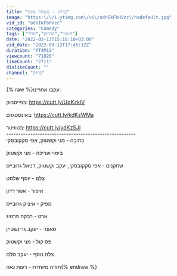 ```yaml
---
title: "ברדק - משלוח מנות"
image: "https:\/\/i.ytimg.com\/vi\/odnIkFbHVzc\/hqdefault.jpg"
vid_id: "odnIkFbHVzc"
categories: "Comedy"
tags: ["הומור","חרדים","חרדי"]
date: "2022-03-13T15:18:10+03:00"
vid_date: "2022-03-12T17:45:12Z"
duration: "PT4M1S"
viewcount: "71820"
likeCount: "2711"
dislikeCount: ""
channel: "ברדק"
---
```

{% raw %}עקבו אחרינו:<br /><br />בפייסבוק: <a rel="nofollow" target="blank" href="https://cutt.ly/UdKzklV">https://cutt.ly/UdKzklV</a><br /><br />באינסטגרם: <a rel="nofollow" target="blank" href="https://cutt.ly/kdKzWMa">https://cutt.ly/kdKzWMa</a><br /><br />בטוויטר: <a rel="nofollow" target="blank" href="https://cutt.ly/ydKzSJi">https://cutt.ly/ydKzSJi</a><br />------------------------------------------------------<br />כתיבה - מני וקשטוק, אפי סקקובסקי<br /><br />בימוי ועריכה - מני וקשטוק<br /><br />שחקנים - אפי סקקובסקי, יעקב וקשטוק, דניאל גרובייס<br /><br />צלם - יוסף שלסט<br /><br />איפור - אשר דדון<br /><br />מפיק - איציק גרובייס<br /><br />ארט - רבקה פרטיג<br /><br />סאונד - יעקב גרינשטיין<br /><br />פס קול - מני וקשטוק<br /><br />צלם נוסף - יעקב סלם<br /><br />תודה מיוחדת - רעות נאה{% endraw %}
